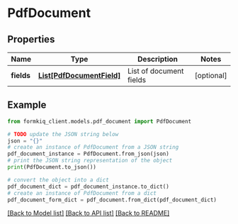 # PdfDocument


## Properties

Name | Type | Description | Notes
------------ | ------------- | ------------- | -------------
**fields** | [**List[PdfDocumentField]**](PdfDocumentField.md) | List of document fields | [optional] 

## Example

```python
from formkiq_client.models.pdf_document import PdfDocument

# TODO update the JSON string below
json = "{}"
# create an instance of PdfDocument from a JSON string
pdf_document_instance = PdfDocument.from_json(json)
# print the JSON string representation of the object
print(PdfDocument.to_json())

# convert the object into a dict
pdf_document_dict = pdf_document_instance.to_dict()
# create an instance of PdfDocument from a dict
pdf_document_form_dict = pdf_document.from_dict(pdf_document_dict)
```
[[Back to Model list]](../README.md#documentation-for-models) [[Back to API list]](../README.md#documentation-for-api-endpoints) [[Back to README]](../README.md)



